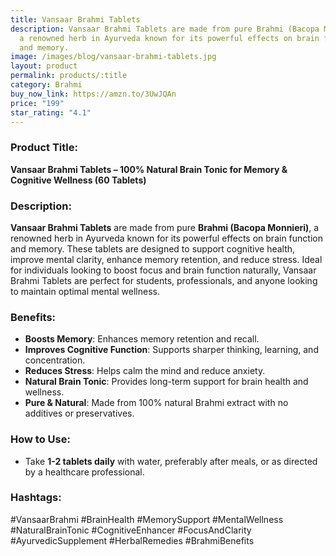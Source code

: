 ```yaml
---
title: Vansaar Brahmi Tablets
description: Vansaar Brahmi Tablets are made from pure Brahmi (Bacopa Monnieri),
  a renowned herb in Ayurveda known for its powerful effects on brain function
  and memory.
image: /images/blog/vansaar-brahmi-tablets.jpg
layout: product
permalink: products/:title
category: Brahmi
buy_now_link: https://amzn.to/3UwJQAn
price: "199"
star_rating: "4.1"
---
```

### Product Title:
**Vansaar Brahmi Tablets – 100% Natural Brain Tonic for Memory & Cognitive Wellness (60 Tablets)**

### Description:
**Vansaar Brahmi Tablets** are made from pure **Brahmi (Bacopa Monnieri)**, a renowned herb in Ayurveda known for its powerful effects on brain function and memory. These tablets are designed to support cognitive health, improve mental clarity, enhance memory retention, and reduce stress. Ideal for individuals looking to boost focus and brain function naturally, Vansaar Brahmi Tablets are perfect for students, professionals, and anyone looking to maintain optimal mental wellness.

### Benefits:
- **Boosts Memory**: Enhances memory retention and recall.
- **Improves Cognitive Function**: Supports sharper thinking, learning, and concentration.
- **Reduces Stress**: Helps calm the mind and reduce anxiety.
- **Natural Brain Tonic**: Provides long-term support for brain health and wellness.
- **Pure & Natural**: Made from 100% natural Brahmi extract with no additives or preservatives.

### How to Use:
- Take **1-2 tablets daily** with water, preferably after meals, or as directed by a healthcare professional.

### Hashtags:
#VansaarBrahmi #BrainHealth #MemorySupport #MentalWellness #NaturalBrainTonic #CognitiveEnhancer #FocusAndClarity #AyurvedicSupplement #HerbalRemedies #BrahmiBenefits
